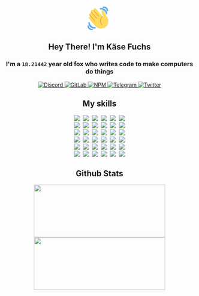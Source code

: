 <div><p align=center><img src=./resources/images/wave.gif width=64px height=64px></p><h2 align=center>Hey There! I'm Käse Fuchs</h2><h3 align=center>I'm a <code>18.21442</code> year old fox who writes code to make computers do things</h3><p align=center><a href=https://discord.com/users/507526681125322772><img alt=Discord src="https://img.shields.io/badge/Discord-5865F2?logo=discord&logoColor=white&style=flat-square#34b44c2f15a4cea9bef5338da3c10b43"> </a><a href=https://gitlab.com/kasefuchs><img alt=GitLab src="https://img.shields.io/badge/GitLab-330F63?logo=gitlab&logoColor=white&style=flat-square#34b44c2f15a4cea9bef5338da3c10b43"> </a><a href=https://npmjs.com/~kasefuchs><img alt=NPM src="https://img.shields.io/badge/NPM-CB3837?logo=npm&logoColor=white&style=flat-square#34b44c2f15a4cea9bef5338da3c10b43"> </a><a href=https://t.me/kasefuchs><img alt=Telegram src="https://img.shields.io/badge/Telegram-2CA5E0?logo=telegram&logoColor=white&style=flat-square#34b44c2f15a4cea9bef5338da3c10b43"> </a><a href=https://twitter.com/kasefuchs><img alt=Twitter src="https://img.shields.io/badge/Twitter-1DA1F2?logo=twitter&logoColor=white&style=flat-square#34b44c2f15a4cea9bef5338da3c10b43"></a></p><h2 align=center>My skills</h2><p align=center><a href=https://aws.amazon.com/ ><picture><source srcset="https://skillicons.dev/icons?i=aws&theme=dark#34b44c2f15a4cea9bef5338da3c10b43" media="(prefers-color-scheme: dark)"><source srcset="https://skillicons.dev/icons?i=aws&theme=light#34b44c2f15a4cea9bef5338da3c10b43" media="(prefers-color-scheme: light), (prefers-color-scheme: no-preference)"><img src="https://skillicons.dev/icons?i=aws&theme=light#34b44c2f15a4cea9bef5338da3c10b43"></picture></a>&nbsp;&nbsp;<a href=https://en.wikipedia.org/wiki/Bash_(Unix_shell)><picture><source srcset="https://skillicons.dev/icons?i=bash&theme=dark#34b44c2f15a4cea9bef5338da3c10b43" media="(prefers-color-scheme: dark)"><source srcset="https://skillicons.dev/icons?i=bash&theme=light#34b44c2f15a4cea9bef5338da3c10b43" media="(prefers-color-scheme: light), (prefers-color-scheme: no-preference)"><img src="https://skillicons.dev/icons?i=bash&theme=light#34b44c2f15a4cea9bef5338da3c10b43"></picture></a>&nbsp;&nbsp;<a href=https://discord.com/developers/docs><picture><source srcset="https://skillicons.dev/icons?i=bots&theme=dark#34b44c2f15a4cea9bef5338da3c10b43" media="(prefers-color-scheme: dark)"><source srcset="https://skillicons.dev/icons?i=bots&theme=light#34b44c2f15a4cea9bef5338da3c10b43" media="(prefers-color-scheme: light), (prefers-color-scheme: no-preference)"><img src="https://skillicons.dev/icons?i=bots&theme=light#34b44c2f15a4cea9bef5338da3c10b43"></picture></a>&nbsp;&nbsp;<a href=https://www.cloudflare.com/ ><picture><source srcset="https://skillicons.dev/icons?i=cloudflare&theme=dark#34b44c2f15a4cea9bef5338da3c10b43" media="(prefers-color-scheme: dark)"><source srcset="https://skillicons.dev/icons?i=cloudflare&theme=light#34b44c2f15a4cea9bef5338da3c10b43" media="(prefers-color-scheme: light), (prefers-color-scheme: no-preference)"><img src="https://skillicons.dev/icons?i=cloudflare&theme=light#34b44c2f15a4cea9bef5338da3c10b43"></picture></a>&nbsp;&nbsp;<a href=https://en.wikipedia.org/wiki/CSS><picture><source srcset="https://skillicons.dev/icons?i=css&theme=dark#34b44c2f15a4cea9bef5338da3c10b43" media="(prefers-color-scheme: dark)"><source srcset="https://skillicons.dev/icons?i=css&theme=light#34b44c2f15a4cea9bef5338da3c10b43" media="(prefers-color-scheme: light), (prefers-color-scheme: no-preference)"><img src="https://skillicons.dev/icons?i=css&theme=light#34b44c2f15a4cea9bef5338da3c10b43"></picture></a>&nbsp;&nbsp;<a href=https://www.docker.com/ ><picture><source srcset="https://skillicons.dev/icons?i=docker&theme=dark#34b44c2f15a4cea9bef5338da3c10b43" media="(prefers-color-scheme: dark)"><source srcset="https://skillicons.dev/icons?i=docker&theme=light#34b44c2f15a4cea9bef5338da3c10b43" media="(prefers-color-scheme: light), (prefers-color-scheme: no-preference)"><img src="https://skillicons.dev/icons?i=docker&theme=light#34b44c2f15a4cea9bef5338da3c10b43"></picture></a><br><a href=https://www.electronjs.org/ ><picture><source srcset="https://skillicons.dev/icons?i=electron&theme=dark#34b44c2f15a4cea9bef5338da3c10b43" media="(prefers-color-scheme: dark)"><source srcset="https://skillicons.dev/icons?i=electron&theme=light#34b44c2f15a4cea9bef5338da3c10b43" media="(prefers-color-scheme: light), (prefers-color-scheme: no-preference)"><img src="https://skillicons.dev/icons?i=electron&theme=light#34b44c2f15a4cea9bef5338da3c10b43"></picture></a>&nbsp;&nbsp;<a href=https://expressjs.com/ ><picture><source srcset="https://skillicons.dev/icons?i=express&theme=dark#34b44c2f15a4cea9bef5338da3c10b43" media="(prefers-color-scheme: dark)"><source srcset="https://skillicons.dev/icons?i=express&theme=light#34b44c2f15a4cea9bef5338da3c10b43" media="(prefers-color-scheme: light), (prefers-color-scheme: no-preference)"><img src="https://skillicons.dev/icons?i=express&theme=light#34b44c2f15a4cea9bef5338da3c10b43"></picture></a>&nbsp;&nbsp;<a href=https://www.figma.com/ ><picture><source srcset="https://skillicons.dev/icons?i=figma&theme=dark#34b44c2f15a4cea9bef5338da3c10b43" media="(prefers-color-scheme: dark)"><source srcset="https://skillicons.dev/icons?i=figma&theme=light#34b44c2f15a4cea9bef5338da3c10b43" media="(prefers-color-scheme: light), (prefers-color-scheme: no-preference)"><img src="https://skillicons.dev/icons?i=figma&theme=light#34b44c2f15a4cea9bef5338da3c10b43"></picture></a>&nbsp;&nbsp;<a href=https://firebase.google.com/ ><picture><source srcset="https://skillicons.dev/icons?i=firebase&theme=dark#34b44c2f15a4cea9bef5338da3c10b43" media="(prefers-color-scheme: dark)"><source srcset="https://skillicons.dev/icons?i=firebase&theme=light#34b44c2f15a4cea9bef5338da3c10b43" media="(prefers-color-scheme: light), (prefers-color-scheme: no-preference)"><img src="https://skillicons.dev/icons?i=firebase&theme=light#34b44c2f15a4cea9bef5338da3c10b43"></picture></a>&nbsp;&nbsp;<a href=https://flask.palletsprojects.com/ ><picture><source srcset="https://skillicons.dev/icons?i=flask&theme=dark#34b44c2f15a4cea9bef5338da3c10b43" media="(prefers-color-scheme: dark)"><source srcset="https://skillicons.dev/icons?i=flask&theme=light#34b44c2f15a4cea9bef5338da3c10b43" media="(prefers-color-scheme: light), (prefers-color-scheme: no-preference)"><img src="https://skillicons.dev/icons?i=flask&theme=light#34b44c2f15a4cea9bef5338da3c10b43"></picture></a>&nbsp;&nbsp;<a href=https://cloud.google.com/ ><picture><source srcset="https://skillicons.dev/icons?i=gcp&theme=dark#34b44c2f15a4cea9bef5338da3c10b43" media="(prefers-color-scheme: dark)"><source srcset="https://skillicons.dev/icons?i=gcp&theme=light#34b44c2f15a4cea9bef5338da3c10b43" media="(prefers-color-scheme: light), (prefers-color-scheme: no-preference)"><img src="https://skillicons.dev/icons?i=gcp&theme=light#34b44c2f15a4cea9bef5338da3c10b43"></picture></a><br><a href=https://git-scm.com/ ><picture><source srcset="https://skillicons.dev/icons?i=git&theme=dark#34b44c2f15a4cea9bef5338da3c10b43" media="(prefers-color-scheme: dark)"><source srcset="https://skillicons.dev/icons?i=git&theme=light#34b44c2f15a4cea9bef5338da3c10b43" media="(prefers-color-scheme: light), (prefers-color-scheme: no-preference)"><img src="https://skillicons.dev/icons?i=git&theme=light#34b44c2f15a4cea9bef5338da3c10b43"></picture></a>&nbsp;&nbsp;<a href=https://github.com/ ><picture><source srcset="https://skillicons.dev/icons?i=github&theme=dark#34b44c2f15a4cea9bef5338da3c10b43" media="(prefers-color-scheme: dark)"><source srcset="https://skillicons.dev/icons?i=github&theme=light#34b44c2f15a4cea9bef5338da3c10b43" media="(prefers-color-scheme: light), (prefers-color-scheme: no-preference)"><img src="https://skillicons.dev/icons?i=github&theme=light#34b44c2f15a4cea9bef5338da3c10b43"></picture></a>&nbsp;&nbsp;<a href=https://gitlab.com/ ><picture><source srcset="https://skillicons.dev/icons?i=gitlab&theme=dark#34b44c2f15a4cea9bef5338da3c10b43" media="(prefers-color-scheme: dark)"><source srcset="https://skillicons.dev/icons?i=gitlab&theme=light#34b44c2f15a4cea9bef5338da3c10b43" media="(prefers-color-scheme: light), (prefers-color-scheme: no-preference)"><img src="https://skillicons.dev/icons?i=gitlab&theme=light#34b44c2f15a4cea9bef5338da3c10b43"></picture></a>&nbsp;&nbsp;<a href=https://www.heroku.com/ ><picture><source srcset="https://skillicons.dev/icons?i=heroku&theme=dark#34b44c2f15a4cea9bef5338da3c10b43" media="(prefers-color-scheme: dark)"><source srcset="https://skillicons.dev/icons?i=heroku&theme=light#34b44c2f15a4cea9bef5338da3c10b43" media="(prefers-color-scheme: light), (prefers-color-scheme: no-preference)"><img src="https://skillicons.dev/icons?i=heroku&theme=light#34b44c2f15a4cea9bef5338da3c10b43"></picture></a>&nbsp;&nbsp;<a href=https://en.wikipedia.org/wiki/HTML><picture><source srcset="https://skillicons.dev/icons?i=html&theme=dark#34b44c2f15a4cea9bef5338da3c10b43" media="(prefers-color-scheme: dark)"><source srcset="https://skillicons.dev/icons?i=html&theme=light#34b44c2f15a4cea9bef5338da3c10b43" media="(prefers-color-scheme: light), (prefers-color-scheme: no-preference)"><img src="https://skillicons.dev/icons?i=html&theme=light#34b44c2f15a4cea9bef5338da3c10b43"></picture></a>&nbsp;&nbsp;<a href=https://en.wikipedia.org/wiki/JavaScript><picture><source srcset="https://skillicons.dev/icons?i=js&theme=dark#34b44c2f15a4cea9bef5338da3c10b43" media="(prefers-color-scheme: dark)"><source srcset="https://skillicons.dev/icons?i=js&theme=light#34b44c2f15a4cea9bef5338da3c10b43" media="(prefers-color-scheme: light), (prefers-color-scheme: no-preference)"><img src="https://skillicons.dev/icons?i=js&theme=light#34b44c2f15a4cea9bef5338da3c10b43"></picture></a><br><a href=https://en.wikipedia.org/wiki/Linux><picture><source srcset="https://skillicons.dev/icons?i=linux&theme=dark#34b44c2f15a4cea9bef5338da3c10b43" media="(prefers-color-scheme: dark)"><source srcset="https://skillicons.dev/icons?i=linux&theme=light#34b44c2f15a4cea9bef5338da3c10b43" media="(prefers-color-scheme: light), (prefers-color-scheme: no-preference)"><img src="https://skillicons.dev/icons?i=linux&theme=light#34b44c2f15a4cea9bef5338da3c10b43"></picture></a>&nbsp;&nbsp;<a href=https://mui.com/ ><picture><source srcset="https://skillicons.dev/icons?i=materialui&theme=dark#34b44c2f15a4cea9bef5338da3c10b43" media="(prefers-color-scheme: dark)"><source srcset="https://skillicons.dev/icons?i=materialui&theme=light#34b44c2f15a4cea9bef5338da3c10b43" media="(prefers-color-scheme: light), (prefers-color-scheme: no-preference)"><img src="https://skillicons.dev/icons?i=materialui&theme=light#34b44c2f15a4cea9bef5338da3c10b43"></picture></a>&nbsp;&nbsp;<a href=https://en.wikipedia.org/wiki/Markdown><picture><source srcset="https://skillicons.dev/icons?i=md&theme=dark#34b44c2f15a4cea9bef5338da3c10b43" media="(prefers-color-scheme: dark)"><source srcset="https://skillicons.dev/icons?i=md&theme=light#34b44c2f15a4cea9bef5338da3c10b43" media="(prefers-color-scheme: light), (prefers-color-scheme: no-preference)"><img src="https://skillicons.dev/icons?i=md&theme=light#34b44c2f15a4cea9bef5338da3c10b43"></picture></a>&nbsp;&nbsp;<a href=https://www.mongodb.com/ ><picture><source srcset="https://skillicons.dev/icons?i=mongodb&theme=dark#34b44c2f15a4cea9bef5338da3c10b43" media="(prefers-color-scheme: dark)"><source srcset="https://skillicons.dev/icons?i=mongodb&theme=light#34b44c2f15a4cea9bef5338da3c10b43" media="(prefers-color-scheme: light), (prefers-color-scheme: no-preference)"><img src="https://skillicons.dev/icons?i=mongodb&theme=light#34b44c2f15a4cea9bef5338da3c10b43"></picture></a>&nbsp;&nbsp;<a href=https://www.mysql.com/ ><picture><source srcset="https://skillicons.dev/icons?i=mysql&theme=dark#34b44c2f15a4cea9bef5338da3c10b43" media="(prefers-color-scheme: dark)"><source srcset="https://skillicons.dev/icons?i=mysql&theme=light#34b44c2f15a4cea9bef5338da3c10b43" media="(prefers-color-scheme: light), (prefers-color-scheme: no-preference)"><img src="https://skillicons.dev/icons?i=mysql&theme=light#34b44c2f15a4cea9bef5338da3c10b43"></picture></a>&nbsp;&nbsp;<a href=https://nextjs.org/ ><picture><source srcset="https://skillicons.dev/icons?i=nextjs&theme=dark#34b44c2f15a4cea9bef5338da3c10b43" media="(prefers-color-scheme: dark)"><source srcset="https://skillicons.dev/icons?i=nextjs&theme=light#34b44c2f15a4cea9bef5338da3c10b43" media="(prefers-color-scheme: light), (prefers-color-scheme: no-preference)"><img src="https://skillicons.dev/icons?i=nextjs&theme=light#34b44c2f15a4cea9bef5338da3c10b43"></picture></a><br><a href=https://nodejs.org/en/ ><picture><source srcset="https://skillicons.dev/icons?i=nodejs&theme=dark#34b44c2f15a4cea9bef5338da3c10b43" media="(prefers-color-scheme: dark)"><source srcset="https://skillicons.dev/icons?i=nodejs&theme=light#34b44c2f15a4cea9bef5338da3c10b43" media="(prefers-color-scheme: light), (prefers-color-scheme: no-preference)"><img src="https://skillicons.dev/icons?i=nodejs&theme=light#34b44c2f15a4cea9bef5338da3c10b43"></picture></a>&nbsp;&nbsp;<a href=https://www.postgresql.org/ ><picture><source srcset="https://skillicons.dev/icons?i=postgres&theme=dark#34b44c2f15a4cea9bef5338da3c10b43" media="(prefers-color-scheme: dark)"><source srcset="https://skillicons.dev/icons?i=postgres&theme=light#34b44c2f15a4cea9bef5338da3c10b43" media="(prefers-color-scheme: light), (prefers-color-scheme: no-preference)"><img src="https://skillicons.dev/icons?i=postgres&theme=light#34b44c2f15a4cea9bef5338da3c10b43"></picture></a>&nbsp;&nbsp;<a href=https://learn.microsoft.com/en-us/powershell/ ><picture><source srcset="https://skillicons.dev/icons?i=powershell&theme=dark#34b44c2f15a4cea9bef5338da3c10b43" media="(prefers-color-scheme: dark)"><source srcset="https://skillicons.dev/icons?i=powershell&theme=light#34b44c2f15a4cea9bef5338da3c10b43" media="(prefers-color-scheme: light), (prefers-color-scheme: no-preference)"><img src="https://skillicons.dev/icons?i=powershell&theme=light#34b44c2f15a4cea9bef5338da3c10b43"></picture></a>&nbsp;&nbsp;<a href=https://www.python.org/ ><picture><source srcset="https://skillicons.dev/icons?i=py&theme=dark#34b44c2f15a4cea9bef5338da3c10b43" media="(prefers-color-scheme: dark)"><source srcset="https://skillicons.dev/icons?i=py&theme=light#34b44c2f15a4cea9bef5338da3c10b43" media="(prefers-color-scheme: light), (prefers-color-scheme: no-preference)"><img src="https://skillicons.dev/icons?i=py&theme=light#34b44c2f15a4cea9bef5338da3c10b43"></picture></a>&nbsp;&nbsp;<a href=https://www.raspberrypi.org/ ><picture><source srcset="https://skillicons.dev/icons?i=raspberrypi&theme=dark#34b44c2f15a4cea9bef5338da3c10b43" media="(prefers-color-scheme: dark)"><source srcset="https://skillicons.dev/icons?i=raspberrypi&theme=light#34b44c2f15a4cea9bef5338da3c10b43" media="(prefers-color-scheme: light), (prefers-color-scheme: no-preference)"><img src="https://skillicons.dev/icons?i=raspberrypi&theme=light#34b44c2f15a4cea9bef5338da3c10b43"></picture></a>&nbsp;&nbsp;<a href=https://reactjs.org/ ><picture><source srcset="https://skillicons.dev/icons?i=react&theme=dark#34b44c2f15a4cea9bef5338da3c10b43" media="(prefers-color-scheme: dark)"><source srcset="https://skillicons.dev/icons?i=react&theme=light#34b44c2f15a4cea9bef5338da3c10b43" media="(prefers-color-scheme: light), (prefers-color-scheme: no-preference)"><img src="https://skillicons.dev/icons?i=react&theme=light#34b44c2f15a4cea9bef5338da3c10b43"></picture></a><br><a href=https://redux.js.org/ ><picture><source srcset="https://skillicons.dev/icons?i=redux&theme=dark#34b44c2f15a4cea9bef5338da3c10b43" media="(prefers-color-scheme: dark)"><source srcset="https://skillicons.dev/icons?i=redux&theme=light#34b44c2f15a4cea9bef5338da3c10b43" media="(prefers-color-scheme: light), (prefers-color-scheme: no-preference)"><img src="https://skillicons.dev/icons?i=redux&theme=light#34b44c2f15a4cea9bef5338da3c10b43"></picture></a>&nbsp;&nbsp;<a href=https://en.wikipedia.org/wiki/Regular_expression><picture><source srcset="https://skillicons.dev/icons?i=regex&theme=dark#34b44c2f15a4cea9bef5338da3c10b43" media="(prefers-color-scheme: dark)"><source srcset="https://skillicons.dev/icons?i=regex&theme=light#34b44c2f15a4cea9bef5338da3c10b43" media="(prefers-color-scheme: light), (prefers-color-scheme: no-preference)"><img src="https://skillicons.dev/icons?i=regex&theme=light#34b44c2f15a4cea9bef5338da3c10b43"></picture></a>&nbsp;&nbsp;<a href=https://en.wikipedia.org/wiki/Sass_(stylesheet_language)><picture><source srcset="https://skillicons.dev/icons?i=sass&theme=dark#34b44c2f15a4cea9bef5338da3c10b43" media="(prefers-color-scheme: dark)"><source srcset="https://skillicons.dev/icons?i=sass&theme=light#34b44c2f15a4cea9bef5338da3c10b43" media="(prefers-color-scheme: light), (prefers-color-scheme: no-preference)"><img src="https://skillicons.dev/icons?i=sass&theme=light#34b44c2f15a4cea9bef5338da3c10b43"></picture></a>&nbsp;&nbsp;<a href=https://www.typescriptlang.org/ ><picture><source srcset="https://skillicons.dev/icons?i=ts&theme=dark#34b44c2f15a4cea9bef5338da3c10b43" media="(prefers-color-scheme: dark)"><source srcset="https://skillicons.dev/icons?i=ts&theme=light#34b44c2f15a4cea9bef5338da3c10b43" media="(prefers-color-scheme: light), (prefers-color-scheme: no-preference)"><img src="https://skillicons.dev/icons?i=ts&theme=light#34b44c2f15a4cea9bef5338da3c10b43"></picture></a>&nbsp;&nbsp;<a href=https://unity.com/ ><picture><source srcset="https://skillicons.dev/icons?i=unity&theme=dark#34b44c2f15a4cea9bef5338da3c10b43" media="(prefers-color-scheme: dark)"><source srcset="https://skillicons.dev/icons?i=unity&theme=light#34b44c2f15a4cea9bef5338da3c10b43" media="(prefers-color-scheme: light), (prefers-color-scheme: no-preference)"><img src="https://skillicons.dev/icons?i=unity&theme=light#34b44c2f15a4cea9bef5338da3c10b43"></picture></a>&nbsp;&nbsp;<a href=https://workers.cloudflare.com/ ><picture><source srcset="https://skillicons.dev/icons?i=workers&theme=dark#34b44c2f15a4cea9bef5338da3c10b43" media="(prefers-color-scheme: dark)"><source srcset="https://skillicons.dev/icons?i=workers&theme=light#34b44c2f15a4cea9bef5338da3c10b43" media="(prefers-color-scheme: light), (prefers-color-scheme: no-preference)"><img src="https://skillicons.dev/icons?i=workers&theme=light#34b44c2f15a4cea9bef5338da3c10b43"></picture></a><br></p><h2 align=center>Github Stats</h2><p align=center><picture><source srcset="https://github-readme-stats-kasefuchs.vercel.app/api/?count_private=true&hide_border=true&hide_rank=true&line_height=20&hide_title=true&username=Kasefuchs&theme=dark#34b44c2f15a4cea9bef5338da3c10b43" media="(prefers-color-scheme: dark)"><source srcset="https://github-readme-stats-kasefuchs.vercel.app/api/?count_private=true&hide_border=true&hide_rank=true&line_height=20&hide_title=true&username=Kasefuchs&theme=light#34b44c2f15a4cea9bef5338da3c10b43" media="(prefers-color-scheme: light), (prefers-color-scheme: no-preference)"><img align=middle width=350 height=140 src="https://github-readme-stats-kasefuchs.vercel.app/api/?count_private=true&hide_border=true&hide_rank=true&line_height=20&hide_title=true&username=Kasefuchs&theme=light#34b44c2f15a4cea9bef5338da3c10b43"></picture><picture><source srcset="https://github-readme-stats-kasefuchs.vercel.app/api/top-langs/?count_private=true&hide_border=true&layout=compact&username=Kasefuchs&theme=dark#34b44c2f15a4cea9bef5338da3c10b43" media="(prefers-color-scheme: dark)"><source srcset="https://github-readme-stats-kasefuchs.vercel.app/api/top-langs/?count_private=true&hide_border=true&layout=compact&username=Kasefuchs&theme=light#34b44c2f15a4cea9bef5338da3c10b43" media="(prefers-color-scheme: light), (prefers-color-scheme: no-preference)"><img align=middle width=350 height=140 src="https://github-readme-stats-kasefuchs.vercel.app/api/top-langs/?count_private=true&hide_border=true&layout=compact&username=Kasefuchs&theme=light#34b44c2f15a4cea9bef5338da3c10b43"></picture></p><img src="https://hit.yhype.me/github/profile?user_id=64592097#34b44c2f15a4cea9bef5338da3c10b43" alt=""></div>